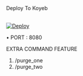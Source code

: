 <summary> Deploy To Koyeb </summary>
<p>
<br>                 
<a target="/blank" href="https://app.koyeb.com/deploy?type=git&repository=github.com/sanji-bots-963/muzan-clown-face&branch=main&name=request-to-join-2fsub" >
  <img src="https://www.koyeb.com/static/images/deploy/button.svg" alt="Deploy">
</a>
</p>


• PORT : 8080

EXTRA COMMAND FEATURE

1) /purge_one
2) /purge_two
   

